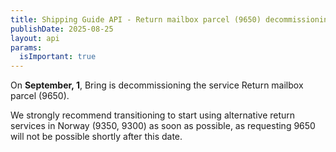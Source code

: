 ```yaml
---
title: Shipping Guide API - Return mailbox parcel (9650) decommissioning
publishDate: 2025-08-25
layout: api
params:
  isImportant: true
---
```


On __September, 1__, Bring is decommissioning the service Return mailbox parcel (9650). 

We strongly recommend transitioning to start using alternative return services in Norway (9350, 9300) as soon as possible, as requesting 9650 will not be possible shortly after this date.

